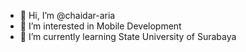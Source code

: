 - 👋 Hi, I’m @chaidar-aria
- 👀 I’m interested in Mobile Development 
- 🌱 I’m currently learning State University of Surabaya
<!-- - 💞️ I’m looking to collaborate on ...
- 📫 How to reach me ... -->

<!---
chaidar-aria/chaidar-aria is a ✨ special ✨ repository because its `README.md` (this file) appears on your GitHub profile.
You can click the Preview link to take a look at your changes.
--->
